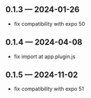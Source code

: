 ## 0.1.3 — 2024-01-26

- fix compatibility with expo 50

## 0.1.4 — 2024-04-08

- fix import at app.plugin.js

## 0.1.5 — 2024-11-02

- fix compatibility with expo 51
